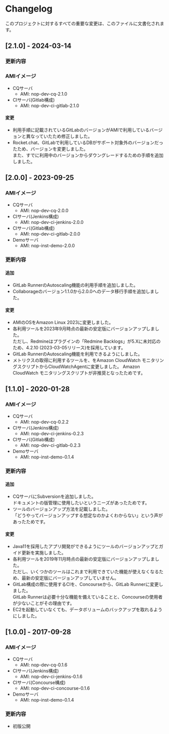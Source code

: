 # Changelog

このプロジェクトに対するすべての重要な変更は、このファイルに文書化されます。

## [2.1.0] - 2024-03-14

### 更新内容
### AMIイメージ
- CQサーバ
  - AMI: nop-dev-cq-2.1.0
- CIサーバ(Gitlab構成)
  - AMI: nop-dev-ci-gitlab-2.1.0

#### 変更
- 利用手順に記載されているGitLabのバージョンがAMIで利用しているバージョンと異なっていたため修正しました。
- Rocket.chat、GitLabで利用しているDBがサポート対象外のバージョンだったため、バージョンを変更しました。  
  また、すでに利用中のバージョンからダウングレードするための手順を追加しました。

## [2.0.0] - 2023-09-25
### AMIイメージ
- CQサーバ
  - AMI: nop-dev-cq-2.0.0
- CIサーバ(Jenkins構成)
  - AMI: nop-dev-ci-jenkins-2.0.0
- CIサーバ(Gitlab構成)
  - AMI: nop-dev-ci-gitlab-2.0.0
- Demoサーバ
  - AMI: nop-inst-demo-2.0.0

### 更新内容
#### 追加
- GitLab RunnerのAutoscaling機能の利用手順を追加しました。
- Collaborageのバージョン1.1.0から2.0.0へのデータ移行手順を追加しました。

#### 変更
- AMIのOSをAmazon Linux 2023に変更しました。
- 各利用ツールを2023年9月時点の最新の安定版にバージョンアップしました。  
  ただし、Redmineはプラグインの「Redmine Backlogs」が5.Xに未対応のため、4.2.10 (2023-03-05リリース)を採用しています。
- GitLab RunnerのAutoscaling機能を利用できるようにしました。
- メトリクスの取得に利用するツールを、をAmazon CloudWatch モニタリングスクリプトからCloudWatchAgentに変更しました。
  Amazon CloudWatch モニタリングスクリプトが非推奨となったためです。

## [1.1.0] - 2020-01-28
### AMIイメージ
- CQサーバ
  - AMI: nop-dev-cq-0.2.2
- CIサーバ(Jenkins構成)
  - AMI: nop-dev-ci-jenkins-0.2.3
- CIサーバ(Gitlab構成)
  - AMI: nop-dev-ci-gitlab-0.2.3
- Demoサーバ
  - AMI: nop-inst-demo-0.1.4

### 更新内容
#### 追加
- CQサーバにSubversionを追加しました。  
  ドキュメントの版管理に使用したいというニーズがあったためです。
- ツールのバージョンアップ方法を記載しました。  
  「どうやってバージョンアップする想定なのかよくわからない」という声があったためです。

#### 変更
- Java11を採用したアプリ開発ができるようにツールのバージョンアップとガイド更新を実施しました。
- 各利用ツールを2019年11月時点の最新の安定版にバージョンアップしました。  
  ただし、いくつかのツールはこれまで利用できていた機能が使えなくなるため、最新の安定版にバージョンアップしていません。
- GitLab構成の際に使用するCIを、Concourseから、GitLab Runnerに変更しました。  
  GitLab Runnerは必要十分な機能を備えていることと、Concourseの使用者が少ないことがその理由です。
- EC2を起動していなくても、データボリュームのバックアップを取れるようにしました。


## [1.0.0] - 2017-09-28
### AMIイメージ
- CQサーバ
  - AMI: nop-dev-cq-0.1.6
- CIサーバ(Jenkins構成)
  - AMI: nop-dev-ci-jenkins-0.1.6
- CIサーバ(Concourse構成)
  - AMI: nop-dev-ci-concourse-0.1.6
- Demoサーバ
  - AMI: nop-inst-demo-0.1.4

### 更新内容
- 初版公開
